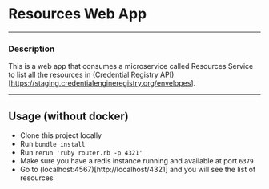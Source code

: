 # Resources Web App

---

### Description
This is a web app that consumes a microservice called Resources Service to list all the resources in (Credential Registry API)[https://staging.credentialengineregistry.org/envelopes].

---

## Usage (without docker)
- Clone this project locally
- Run `bundle install`
- Run `rerun 'ruby router.rb -p 4321'`
- Make sure you have a redis instance running and available at port `6379`
- Go to (localhost:4567)[http://localhost/4321] and you will see the list of resources